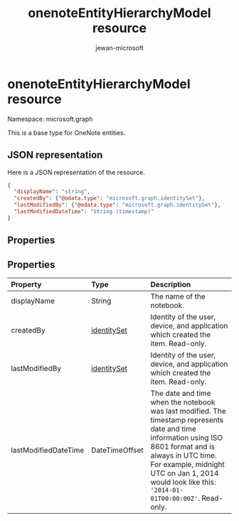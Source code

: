 ﻿---
title: "onenoteEntityHierarchyModel resource"
description: "This is a base type for OneNote entities."
author: "jewan-microsoft"
localization_priority: Normal
ms.prod: "onenote"
doc_type: resourcePageType
---

# onenoteEntityHierarchyModel resource

Namespace: microsoft.graph

This is a base type for OneNote entities.

## JSON representation

Here is a JSON representation of the resource.

<!-- {
  "blockType": "resource",
  "abstract": true,
  "baseType": "microsoft.graph.onenoteEntitySchemaObjectModel",
  "optionalProperties": [
    "self"
  ],
  "@odata.type": "microsoft.graph.onenoteEntityHierarchyModel"
}-->

```json
{
  "displayName": "string",
  "createdBy": {"@odata.type": "microsoft.graph.identitySet"},
  "lastModifiedBy": {"@odata.type": "microsoft.graph.identitySet"},
  "lastModifiedDateTime": "String (timestamp)"
}

```

## Properties



## Properties

| Property             | Type                          | Description                                                                                                                                                                                                                                                    |
| :------------------- | :---------------------------- | :------------------------------------------------------------------------------------------------------------------------------------------------------------------------------------------------------------------------------------------------------------- |
| displayName          | String                        | The name of the notebook.                                                                                                                                                                                                                                      |
| createdBy            | [identitySet](identityset.md) | Identity of the user, device, and application which created the item. Read-only.                                                                                                                                                                               |
| lastModifiedBy       | [identitySet](identityset.md) | Identity of the user, device, and application which created the item. Read-only.                                                                                                                                                                               |
| lastModifiedDateTime | DateTimeOffset                | The date and time when the notebook was last modified. The timestamp represents date and time information using ISO 8601 format and is always in UTC time. For example, midnight UTC on Jan 1, 2014 would look like this: `'2014-01-01T00:00:00Z'`. Read-only. |

<!-- uuid: 8b1af557-1a7c-4432-86eb-94989c2d4b54
2015-10-25 14:57:30 UTC -->

<!-- {
  "type": "#page.annotation",
  "description": "page resource",
  "keywords": "",
  "section": "documentation",
  "tocPath": ""
}-->
